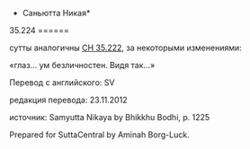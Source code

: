 * Саньютта Никая*

35\.224
\=\=\=\=\=\=

сутты аналогичны [СН 35\.222](/sn35\.222/ru/sv), за некоторыми изменениями:

«глаз… ум безличностен\. Видя так…»

Перевод с английского: SV

редакция перевода: 23\.11\.2012

источник: Samyutta Nikaya by Bhikkhu Bodhi, p\. 1225

Prepared for SuttaCentral by Aminah Borg\-Luck\.